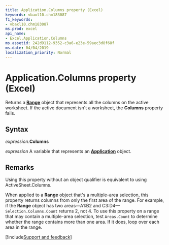 ```yaml
---
title: Application.Columns property (Excel)
keywords: vbaxl10.chm183087
f1_keywords:
- vbaxl10.chm183087
ms.prod: excel
api_name:
- Excel.Application.Columns
ms.assetid: 242d9112-9352-c3a6-e23e-59aec3d8f68f
ms.date: 04/04/2019
localization_priority: Normal
---
```



# Application.Columns property (Excel)

Returns a **[Range](Excel.Range(object).md)** object that represents all the columns on the active worksheet. If the active document isn't a worksheet, the **Columns** property fails.


## Syntax

_expression_.**Columns**

_expression_ A variable that represents an **[Application](Excel.Application(object).md)** object.


## Remarks

Using this property without an object qualifier is equivalent to using ActiveSheet.Columns.

When applied to a **Range** object that's a multiple-area selection, this property returns columns from only the first area of the range. For example, if the **Range** object has two areas—A1:B2 and C3:D4—`Selection.Columns.Count` returns 2, not 4. To use this property on a range that may contain a multiple-area selection, test `Areas.Count` to determine whether the range contains more than one area. If it does, loop over each area in the range.




[!include[Support and feedback](~/includes/feedback-boilerplate.md)]
